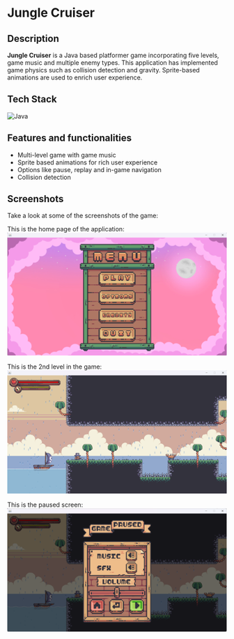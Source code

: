 # Jungle Cruiser

## Description

<b>Jungle Cruiser</b> is a Java based platformer game incorporating five levels, game music and multiple enemy types. This application has implemented game physics such as collision detection and gravity. Sprite-based animations are used to enrich user experience.

## Tech Stack

<div align="left">
<img alt="Java" src="https://img.shields.io/badge/java-%23563D7C.svg?style=for-the-badge&logo=java&logoColor=white"/>
</div>

## Features and functionalities

* Multi-level game with game music
* Sprite based animations for rich user experience
* Options like pause, replay and in-game navigation
* Collision detection

## Screenshots

Take a look at some of the screenshots of the game:

This is the home page of the application:
![Home screen](https://github.com/KareddyPavithra/JungleCruiser/blob/main/game/jc%20app%20images/Home%20page.png)

This is the 2nd level in the game:
![Game screen](https://github.com/KareddyPavithra/JungleCruiser/blob/main/game/jc%20app%20images/Game%20screen.png)

This is the paused screen:
![Game pause screen](https://github.com/KareddyPavithra/JungleCruiser/blob/main/game/jc%20app%20images/Game%20pause%20screen.png)
